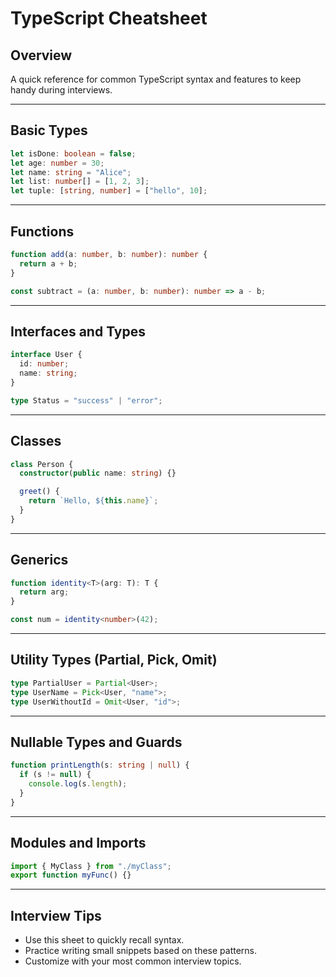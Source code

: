 # TypeScript Cheatsheet

## Overview

A quick reference for common TypeScript syntax and features to keep handy during interviews.

------

## Basic Types

```ts
let isDone: boolean = false;
let age: number = 30;
let name: string = "Alice";
let list: number[] = [1, 2, 3];
let tuple: [string, number] = ["hello", 10];
```

------

## Functions

```ts
function add(a: number, b: number): number {
  return a + b;
}

const subtract = (a: number, b: number): number => a - b;
```

------

## Interfaces and Types

```ts
interface User {
  id: number;
  name: string;
}

type Status = "success" | "error";
```

------

## Classes

```ts
class Person {
  constructor(public name: string) {}

  greet() {
    return `Hello, ${this.name}`;
  }
}
```

------

## Generics

```ts
function identity<T>(arg: T): T {
  return arg;
}

const num = identity<number>(42);
```

------

## Utility Types (Partial, Pick, Omit)

```ts
type PartialUser = Partial<User>;
type UserName = Pick<User, "name">;
type UserWithoutId = Omit<User, "id">;
```

------

## Nullable Types and Guards

```ts
function printLength(s: string | null) {
  if (s != null) {
    console.log(s.length);
  }
}
```

------

## Modules and Imports

```ts
import { MyClass } from "./myClass";
export function myFunc() {}
```

------

## Interview Tips

- Use this sheet to quickly recall syntax.
- Practice writing small snippets based on these patterns.
- Customize with your most common interview topics.

